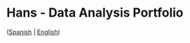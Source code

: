 # Hans - Data Analysis Portfolio 
([Spanish](https://github.com/HansAllTech/Hans_Data_Analysis_Portfolio/blob/main/Proyectos.md#tabla-de-contenido-es--en) | [English](https://github.com/HansAllTech/Hans_Data_Analysis_Portfolio/blob/main/Projects.md#table-of-content-es--en))                                                         
                                                                                                                                                                           
                                                                                         
                                                                                                             
                                                                                              
                                                                    
                                                          
                                                                               
                            
               
      
     
       
  
